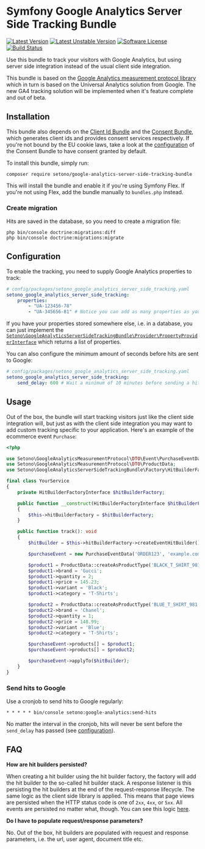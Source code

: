 # Symfony Google Analytics Server Side Tracking Bundle

[![Latest Version][ico-version]][link-packagist]
[![Latest Unstable Version][ico-unstable-version]][link-packagist]
[![Software License][ico-license]](LICENSE)
[![Build Status][ico-github-actions]][link-github-actions]

Use this bundle to track your visitors with Google Analytics, but using server side integration instead of the usual
client side integration.

This bundle is based on the [Google Analytics measurement protocol library](https://github.com/Setono/google-analytics-measurement-protocol)
which in turn is based on the Universal Analytics solution from Google. The new GA4 tracking solution will be implemented
when it's feature complete and out of beta.

## Installation

This bundle also depends on the [Client Id Bundle](https://github.com/Setono/ClientIdBundle) and the
[Consent Bundle](https://github.com/Setono/ConsentBundle), which generates client ids and provides consent
services respectively. If you're not bound by the EU cookie laws, take a look at the [configuration](https://github.com/Setono/ConsentBundle#configuration)
of the Consent Bundle to have consent granted by default.

To install this bundle, simply run:

```shell
composer require setono/google-analytics-server-side-tracking-bundle
```

This will install the bundle and enable it if you're using Symfony Flex. If you're not using Flex, add the bundle
manually to `bundles.php` instead.

### Create migration

Hits are saved in the database, so you need to create a migration file:

```shell
php bin/console doctrine:migrations:diff
php bin/console doctrine:migrations:migrate
```

## Configuration

To enable the tracking, you need to supply Google Analytics properties to track:

```yaml
# config/packages/setono_google_analytics_server_side_tracking.yaml
setono_google_analytics_server_side_tracking:
    properties:
        - "UA-123456-78"
        - "UA-345656-81" # Notice you can add as many properties as you'd like
```

If you have your properties stored somewhere else, i.e. in a database, you can just implement the
[`Setono\GoogleAnalyticsServerSideTrackingBundle\Provider\PropertyProviderInterface`](src/Provider/PropertyProviderInterface.php)
which returns a list of properties.

You can also configure the minimum amount of seconds before hits are sent to Google:

```yaml
# config/packages/setono_google_analytics_server_side_tracking.yaml
setono_google_analytics_server_side_tracking:
    send_delay: 600 # Wait a minimum of 10 minutes before sending a hit
```

## Usage

Out of the box, the bundle will start tracking visitors just like the client side integration will, but just as with
the client side integration you may want to add custom tracking specific to your application. Here's an example of
the ecommerce event `Purchase`:

```php
<?php

use Setono\GoogleAnalyticsMeasurementProtocol\DTO\Event\PurchaseEventData;
use Setono\GoogleAnalyticsMeasurementProtocol\DTO\ProductData;
use Setono\GoogleAnalyticsServerSideTrackingBundle\Factory\HitBuilderFactoryInterface;

final class YourService
{
    private HitBuilderFactoryInterface $hitBuilderFactory;

    public function __construct(HitBuilderFactoryInterface $hitBuilderFactory)
    {
        $this->hitBuilderFactory = $hitBuilderFactory;
    }

    public function track(): void
    {
        $hitBuilder = $this->hitBuilderFactory->createEventHitBuilder();

        $purchaseEvent = new PurchaseEventData('ORDER123', 'example.com', 431.25, 'EUR', 8.43, 2.56);

        $product1 = ProductData::createAsProductType('BLACK_T_SHIRT_981', 'Black T-shirt');
        $product1->brand = 'Gucci';
        $product1->quantity = 2;
        $product1->price = 145.23;
        $product1->variant = 'Black';
        $product1->category = 'T-Shirts';

        $product2 = ProductData::createAsProductType('BLUE_T_SHIRT_981', 'Blue T-shirt');
        $product2->brand = 'Chanel';
        $product2->quantity = 1;
        $product2->price = 148.99;
        $product2->variant = 'Blue';
        $product2->category = 'T-Shirts';

        $purchaseEvent->products[] = $product1;
        $purchaseEvent->products[] = $product2;

        $purchaseEvent->applyTo($hitBuilder);
    }
}
```

### Send hits to Google

Use a cronjob to send hits to Google regularly:

```shell
* * * * * bin/console setono:google-analytics:send-hits
```

No matter the interval in the cronjob, hits will never be sent before the `send_delay` has passed (see [configuration](#Configuration)).

## FAQ

**How are hit builders persisted?**

When creating a hit builder using the hit builder factory, the factory will add the hit builder to the so-called
hit builder stack. A response listener is this persisting the hit builders at the end of the request-response lifecycle.
The same logic as the client side library is applied. This means that page views are persisted when the HTTP status code
is one of `2xx`, `4xx`, or `5xx`. All events are persisted no matter what, though. You can see this logic [here](src/EventListener/PersistHitBuildersSubscriber.php).

**Do I have to populate request/response parameters?**

No. Out of the box, hit builders are populated with request and response parameters, i.e. the url, user agent, document title etc.

[ico-version]: https://poser.pugx.org/setono/google-analytics-server-side-tracking-bundle/v/stable
[ico-unstable-version]: https://poser.pugx.org/setono/google-analytics-server-side-tracking-bundle/v/unstable
[ico-license]: https://poser.pugx.org/setono/google-analytics-server-side-tracking-bundle/license
[ico-github-actions]: https://github.com/Setono/GoogleAnalyticsServerSideTrackingBundle/workflows/build/badge.svg

[link-packagist]: https://packagist.org/packages/setono/google-analytics-server-side-tracking-bundle
[link-github-actions]: https://github.com/Setono/GoogleAnalyticsServerSideTrackingBundle/actions
